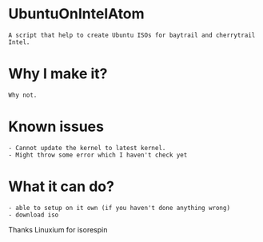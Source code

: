 # UbuntuOnIntelAtom
    A script that help to create Ubuntu ISOs for baytrail and cherrytrail Intel.

# Why I make it?
    Why not.

# Known issues
    - Cannot update the kernel to latest kernel.
    - Might throw some error which I haven't check yet
    
# What it can do?
    - able to setup on it own (if you haven't done anything wrong)
    - download iso
    
Thanks Linuxium for isorespin
